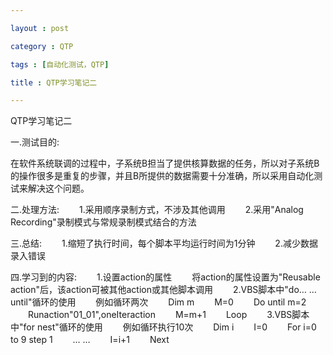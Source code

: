 ```yaml
---

layout : post

category : QTP

tags : [自动化测试，QTP]

title : QTP学习笔记二

---
```




QTP学习笔记二



一.测试目的:

在软件系统联调的过程中，子系统B担当了提供核算数据的任务，所以对子系统B的操作很多是重复的步骤，并且B所提供的数据需要十分准确，所以采用自动化测试来解决这个问题。

二.处理方法:
　　1.采用顺序录制方式，不涉及其他调用
　　2.采用"Analog Recording"录制模式与常规录制模式结合的方法

三.总结:
　　1.缩短了执行时间，每个脚本平均运行时间为1分钟
　　2.减少数据录入错误

四.学习到的内容:
　　1.设置action的属性
　　将action的属性设置为"Reusable action"后，该action可被其他action或其他脚本调用
　　2.VBS脚本中"do… …until"循环的使用
　　例如循环两次
　　Dim m
　　M=0
　　Do until m=2
　　Runaction"01_01",oneIteraction
　　M=m+1
　　Loop
　　3.VBS脚本中"for nest"循环的使用
　　例如循环执行10次
　　Dim i
　　I=0
　　For i=0 to 9 step 1
　　… …
　　I=i+1
　　Next
















































































    
			
	
